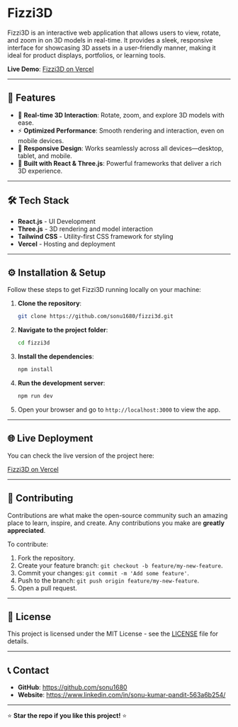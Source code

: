 # Fizzi3D

Fizzi3D is an interactive web application that allows users to view, rotate, and zoom in on 3D models in real-time. It provides a sleek, responsive interface for showcasing 3D assets in a user-friendly manner, making it ideal for product displays, portfolios, or learning tools.

**Live Demo**: [Fizzi3D on Vercel](https://fizzi3d-six.vercel.app/)

---

## 🚀 Features

- 🌟 **Real-time 3D Interaction**: Rotate, zoom, and explore 3D models with ease.
- ⚡ **Optimized Performance**: Smooth rendering and interaction, even on mobile devices.
- 📱 **Responsive Design**: Works seamlessly across all devices—desktop, tablet, and mobile.
- 🎨 **Built with React & Three.js**: Powerful frameworks that deliver a rich 3D experience.
  
---

## 🛠️ Tech Stack

- **React.js** - UI Development
- **Three.js** - 3D rendering and model interaction
- **Tailwind CSS** - Utility-first CSS framework for styling
- **Vercel** - Hosting and deployment

---


## ⚙️ Installation & Setup

Follow these steps to get Fizzi3D running locally on your machine:

1. **Clone the repository**:

    ```bash
    git clone https://github.com/sonu1680/fizzi3d.git
    ```

2. **Navigate to the project folder**:

    ```bash
    cd fizzi3d
    ```

3. **Install the dependencies**:

    ```bash
    npm install
    ```

4. **Run the development server**:

    ```bash
    npm run dev
    ```

5. Open your browser and go to `http://localhost:3000` to view the app.

---

## 🌐 Live Deployment

You can check the live version of the project here:

[Fizzi3D on Vercel](https://fizzi3d-six.vercel.app/)

---

## 🤝 Contributing

Contributions are what make the open-source community such an amazing place to learn, inspire, and create. Any contributions you make are **greatly appreciated**.

To contribute:

1. Fork the repository.
2. Create your feature branch: `git checkout -b feature/my-new-feature`.
3. Commit your changes: `git commit -m 'Add some feature'`.
4. Push to the branch: `git push origin feature/my-new-feature`.
5. Open a pull request.

---

## 📄 License

This project is licensed under the MIT License - see the [LICENSE](LICENSE) file for details.

---

## 📞 Contact

- **GitHub**: https://github.com/sonu1680
- **Website**: https://www.linkedin.com/in/sonu-kumar-pandit-563a6b254/

---

⭐ **Star the repo if you like this project!** ⭐

